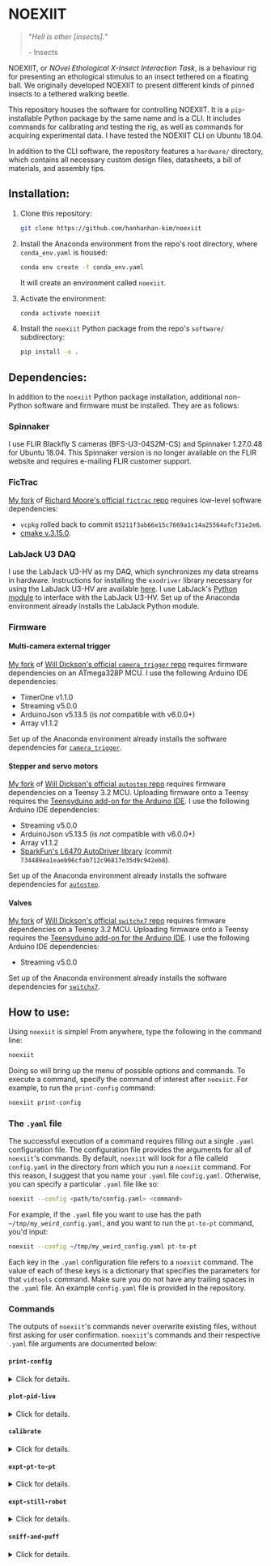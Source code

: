 # NOEXIIT
> "*Hell is other [insects].*"
>
> \- Insects

NOEXIIT, or *NOvel Ethological X-Insect Interaction Task*, is a behaviour rig for presenting an ethological stimulus to an insect tethered on a floating ball. We originally developed NOEXIIT to present different kinds of pinned insects to a tethered walking beetle. 

This repository houses the software for controlling NOEXIIT. It is  a `pip`-installable Python package by the same name and is a CLI. It includes commands for calibrating and testing the rig, as well as commands for acquiring experimental data. I have tested the NOEXIIT CLI on Ubuntu 18.04. 

In addition to the CLI software, the repository features a `hardware/` directory, which contains all necessary custom design files, datasheets, a bill of materials, and assembly tips. 

## Installation:

1. Clone this repository:

   ```bash
   git clone https://github.com/hanhanhan-kim/noexiit
   ```

2. Install the Anaconda environment from the repo's root directory, where `conda_env.yaml` is housed:

   ```bash
   conda env create -f conda_env.yaml
   ```

   It will create an environment called `noexiit`.

3. Activate the environment:

   ```bash
   conda activate noexiit
   ```

4. Install the `noexiit` Python package from the repo's `software/` subdirectory:

   ```bash
   pip install -e .
   ```

## Dependencies:

In addition to the `noexiit` Python package installation, additional non-Python software and firmware must be installed. They are as follows:

### Spinnaker 

I use FLIR Blackfly S cameras (BFS-U3-04S2M-CS) and Spinnaker 1.27.0.48 for Ubuntu 18.04. This Spinnaker version is no longer available on the FLIR website and requires e-mailing FLIR customer support.  

### FicTrac

[My fork](https://github.com/hanhanhan-kim/fictrac_noexiit) of [Richard Moore's official `fictrac` repo](https://github.com/rjdmoore/fictrac) requires low-level software dependencies:

- `vcpkg` rolled back to commit `85211f3ab66e15c7669a1c14a25564afcf31e2e6`. 
- [cmake v.3.15.0](https://github.com/Kitware/CMake/releases/tag/v3.15.0).

### LabJack U3 DAQ

I use the LabJack U3-HV as my DAQ, which synchronizes my data streams in hardware.  Instructions for installing the `exodriver` library necessary for using the LabJack U3-HV are available [here](https://labjack.com/support/software/installers/exodriver).  I use LabJack's [Python module](https://github.com/labjack/LabJackPython) to interface with the LabJack U3-HV. Set up of the Anaconda environment already installs the LabJack Python module.

### Firmware

#### Multi-camera external trigger

[My fork](https://github.com/hanhanhan-kim/autostep) of [Will Dickson's official `camera_trigger` repo](https://github.com/willdickson/camera_trigger) requires firmware dependencies on an ATmega328P MCU. I use the following Arduino IDE dependencies:

- TimerOne v1.1.0
- Streaming v5.0.0
- ArduinoJson v5.13.5 (is _not_ compatible with v6.0.0+)
- Array v1.1.2 

Set up of the Anaconda environment already installs the software dependencies for [`camera_trigger`](https://github.com/hanhanhan-kim/autostep).

#### Stepper and servo motors

[My fork](https://github.com/hanhanhan-kim/autostep) of [Will Dickson's official `autostep` repo](https://github.com/willdickson/autostep) requires firmware dependencies on a Teensy 3.2 MCU. Uploading firmware onto a Teensy requires the [Teensyduino add-on for the Arduino IDE](https://www.pjrc.com/teensy/teensyduino.html). I use the following Arduino IDE dependencies:

- Streaming v5.0.0
- ArduinoJson v5.13.5 (is _not_ compatible with v6.0.0+)
- Array v1.1.2
- [SparkFun's L6470 AutoDriver library](https://github.com/sparkfun/L6470-AutoDriver/tree/master/Libraries/Arduino) (commit `734489ea1eaeb96cfab712c96817e35d9c942eb8`).

Set up of the Anaconda environment already installs the software dependencies for [`autostep`](https://github.com/hanhanhan-kim/autostep).

#### Valves

[My fork](https://github.com/hanhanhan-kim/switchx7) of [Will Dickson's official `switchx7` repo](https://github.com/willdickson/switchx7) requires firmware dependencies on a Teensy 3.2 MCU. Uploading firmware onto a Teensy requires the [Teensyduino add-on for the Arduino IDE](https://www.pjrc.com/teensy/teensyduino.html). I use the following Arduino IDE dependencies:

- Streaming v5.0.0

Set up of the Anaconda environment already installs the software dependencies for [`switchx7`](https://github.com/hanhanhan-kim/switchx7).

## How to use:

Using `noexiit` is simple! From anywhere, type the following in the command line:

```bash
noexiit
```

Doing so will bring up the menu of possible options and commands. To execute a command, specify the command of interest after `noexiit`. For example, to run the `print-config` command:

```bash
noexiit print-config
```

### The `.yaml` file

The successful execution of a command requires filling out a single `.yaml` configuration file. The configuration file provides the arguments for all of `noexiit`'s commands. By default, `noexiit` will look for a file calleld `config.yaml` in the directory from which you run a `noexiit` command. For this reason, I suggest that you name your `.yaml` file `config.yaml`. Otherwise, you can specify a particular `.yaml` file like so:

```bash
noexiit --config <path/to/config.yaml> <command>
```

For example, if the `.yaml` file you want to use has the path `~/tmp/my_weird_config.yaml`, and you want to run the `pt-to-pt` command, you'd input:

```bash
noexiit --config ~/tmp/my_weird_config.yaml pt-to-pt
```

Each key in the `.yaml` configuration file refers to a `noexiit` command. The value of each of these keys is a dictionary that specifies the parameters for that `vidtools` command. Make sure you do not have any trailing spaces in the `.yaml` file. An example `config.yaml` file is provided in the repository. 

### Commands

The outputs of `noexiit`'s commands never overwrite existing files, without first asking for user confirmation. `noexiit`'s commands and their respective `.yaml` file arguments are documented below:

#### `print-config`

<details><summary> Click for details. </summary>
<br>

This command prints the contents of the `.yaml` configuration file. It does not have any `.yaml` parameters.
</details>


#### `plot-pid-live`

<details><summary> Click for details. </summary>
<br>

This command plots and saves to a `.csv`, in real time, the voltage readings of the photo-ionization detector (PID). It assumes that the PID is connected to the **AIN 7** (low-voltage FIO) pin of the LabJack U3-HV . It uses a 'command and response' protocol, instead of a 'streaming' protocol. This command is useful for troubleshooting the PID, and is not recommended for experimental data acquisition. It does not have any `.yaml` parameters. 
</details>


#### `calibrate`

<details><summary> Click for details. </summary>
<br>

This command calibrates the linear servo's behaviour. It sets the servo's maximum extension angle to avoid crashes and overshoots, based on visual inspection. The servo can rotate around the rig's spherical treadmill, while being held at the set max extension angle. This function is useful for preparing closed-loop experiments. This command can also configure the acquired experimental data to a specific directory. Importantly, this command does not require the user to update the `config.yaml` file beforehand. Rather, the command updates the configuration file based on 'real-time' user inputs. Alternatively, this command does not need to be run, and the `config.yaml` file can be manually modified. This command's `.yaml` parameters are:

- `max_ext` (float): The max extension value of the linear servo(s). Must be a value between 0.0 and 180.0, inclusive. Running the `calibrate` command will automatically update this value.

- `output_dir` (string): The path to the directory where acquired data will be saved. Running the `calibrate` command can automatically update this value.
</details>


#### `expt-pt-to-pt`

<details><summary> Click for details. </summary>
<br>

This command moves the tethered stimulus to each angular position in a list of specified positions. Upon arriving at a position, the command extends the tethered stimulus for a fixed duration. Then retracts the tethered stimulus for a fixed duration. Streams data during motor movements. Events happen in the following order:

Initialization (homing, etc.)
│
├── Gets DAQ stuff
├── Gets motors' positions
├── Starts cam trigger
├── Starts motors
│
├── Finishes motors or duration
├── Stops cam trigger
├── Stops getting motors' positions
└── Stops getting DAQ stuff

Events happen in the above order even when the command is interrupted (ctrl + c).

"DAQ stuff" refers to the PID data and the frame counter. Motor position sets and gets happen in a different process from DAQ gets, in order to achieve maximum frequencies. 

This command's `.yaml` parameters are: 

- `duration` (float or `null`): Duration (secs) of the synchronized multi-cam video recordings. If set to `null`, will record until the motor sequence has finished. If using BIAS, the user MUST match this argument to the BIAS recordings' set duration. 

- `poke_speed` (integer): A scalar speed factor for the tethered stimulus' extension and retraction. Must be positive. 10 is the fastest. Higher values are slower. 

- `ext_wait_time` (float): Duration (secs) for which the tethered stimulus is extended at each set angular position. 

- `retr_wait_time` (float): Duration (secs) for which the tethered stimulus is retracted at each set angular position. 

- `extension` (float or `null`): The maximum linear servo extension angle. If `null`, will inherit the value from the `calibrate` parameter in the `config.yaml` file. 

**N.B.** Successful execution of this command requires some external set-up. The BIAS video capture program must be manually launched before running the command. In addition, even though the command can automatically configure and initiate BIAS for synchronized multi-cam acquisition via HTTP commands, the HTTP commands are unreliable and work only sometimes. For this reason, I recommend manually uploading the same BIAS configuration file for each camera, such that the external trigger feature is enabled, and then manually initiating the external trigger listening by clicking on each camera GUI's `Start` button (in external trigger mode, the `Start` button doesn't actually start acquisition. It just initiates the 'listening' for an external trigger signal).
</details>


#### `expt-still-robot`

<details><summary> Click for details. </summary>
<br>

This command moves the tethered stimulus at 1) an angular velocity opposite in direction, and adjustable in magnitude, to the animal on the ball (stepper motor), and 2) to some distance away or towards the animal on the ball, given the tethered  stimulus' angular position (linear servo). The idea is to mimic a stationary  stimulus in a flat planar world. The animal turning right and away from a stimulus in front of it, in the planar world, is equivalent to the stimulus turning left and retracting away from the animal, in the on-a-ball world. This command demonstrates the closed-loop capabilities of NOEXIIT. The data is saved as a `.csv` file in the `output_dir` specified by `config.yaml`'s `calibrate` parameter. 

It assumes an ATMega328P-based camera trigger, even if as of 2021/10/25, this command operates only a single camera. 

This command's `.yaml` parameters are:

- `duration` (float): Duration (secs) of the closed-loop acquisition mode. 

- `k_stepper` (float): Gain term for modifying the significance of the animal's turns. A value of 1 means that when the animal turns theta degrees, the stimulus also rotates theta degrees, but in the opposite direction. A value less than 1 means that when the animal rotates theta degrees, the stimulus rotates less than theta degrees by a factor of `k_stepper`, and in the opposite direction. In this way, the animal's actions are 'less significant' than they normally are. A value greater than 1 means that when the animal rotates theta degrees, the stimulus rotates more than theta degrees by a factor of `k_stepper`, and in the opposite direction. In this way, the animal's actions are 'more significant' than they normally are. 

- `ball_radius` (float): Radius of the spherical treadmill, in mm. 
</details>


#### `sniff-and-puff`

<details><summary> Click for details. </summary>
<br>

This command controls two two-way solenoid valve outputs, while also streaming the following 2 types of data to the LabJack U3 DAQ:
  1. Electrical copies of those output commands 
  2. PID data 
  
By default, the low-voltage pin, FIO7, is hard-coded as an analog input on the stream, and is meant to be hooked up to the PID signal. The high-voltage pin, AIN3, can be used instead, but the user must go into the codebase and alter the hard-coded value. The electrical copies of the valve control commands are sent via the D-sub connector to the [Teensy 3.2 breakout board](https://github.com/willdickson/teensy3x_solenoid_driver). This command assumes that the increasing numbering of the D-sub connector pins matches the increasing numbering of the breakout board pins, from the smallest possible pin values. 

This command's `.yaml` parameters are:

- `duration` (float or `null`): Duration (secs) of the DAQ stream. If `null`, will stream until exited (ctrl+c). 

- `output_dir` (string or `null`): The path to the directory where the acquired `sniffed_puffed.csv` data will be saved. If `null`, will inherit the value from the `calibrate` parameter in the `config.yaml` file. 

- `port` (string): The path to the Teensy MCU port that control the valves, e.g. `/dev/ttyACM1`. This path is *not* the Teensy MCU port that controls the stepper and servo motors. 

- `pre_stim_durn` (float): The time (secs) before activating only the 'ON' valve, e.g. the odour valve. 

- `stim_durn` (float): The time (secs) before activating only the 'ON' valve, e.g. the odour valve.

- `post_stim_durn` (float): The time (secs) after activating only the 'ON' valve, e.g. the odour valve. 

- `on_valve_id` (int): The ID of the 'ON' valve. Will be a value between 0 and 6 inclusive. An appropriate valve for activating e.g. the odourant. 

- `off_valve_id` (int): The ID of the 'OFF' valve. Will be a value between 0 and 6 inclusive. An appropriate valve for activating e.g. the solvent. 
</details>